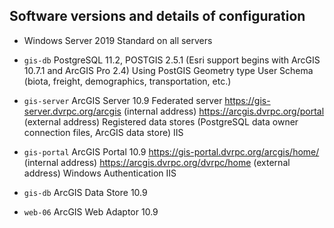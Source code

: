 ## Software versions and details of configuration

* Windows Server 2019 Standard on all servers

* `gis-db` PostgreSQL 11.2, POSTGIS 2.5.1 
(Esri support begins with ArcGIS 10.7.1 and ArcGIS Pro 2.4)
Using PostGIS Geometry type
User Schema (biota, freight, demographics, transportation, etc.)

* `gis-server` ArcGIS Server 10.9
Federated server
https://gis-server.dvrpc.org/arcgis (internal address)
https://arcgis.dvrpc.org/portal (external address)
Registered data stores (PostgreSQL data owner connection files, ArcGIS data store)
IIS

* `gis-portal` ArcGIS Portal 10.9
https://gis-portal.dvrpc.org/arcgis/home/ (internal address)
https://arcgis.dvrpc.org/dvrpc/home (external address)
Windows Authentication
IIS

* `gis-db` ArcGIS Data Store 10.9
* `web-06` ArcGIS Web Adaptor 10.9